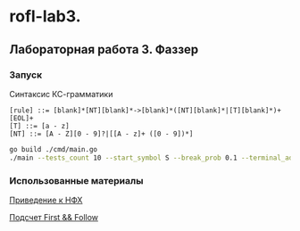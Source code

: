 # rofl-lab3. 

## Лабораторная работа 3. Фаззер

### Запуск

Синтаксис КС-грамматики
```
[rule] ::= [blank]*[NT][blank]*->[blank]*([NT][blank]*|[T][blank]*)+[EOL]+
[T] ::= [a - z]
[NT] ::= [A - Z][0 - 9]?|[[A - z]+ ([0 - 9])*]
```

```bash
go build ./cmd/main.go
./main --tests_count 10 --start_symbol S --break_prob 0.1 --terminal_adding_prob 0.2 < input_file > output_file
```

### Использованные материалы

[Приведение к НФХ](https://neerc.ifmo.ru/wiki/index.php?title=Нормальная_форма_Хомского)

[Подсчет First && Follow](https://neerc.ifmo.ru/wiki/index.php?title=Построение_FIRST_и_FOLLOW)
